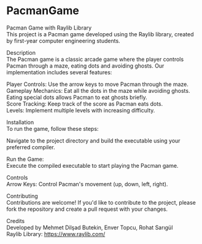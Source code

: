 # PacmanGame
Pacman Game with Raylib Library                   
This project is a Pacman game developed using the Raylib library, created by first-year computer engineering students.

Description    
The Pacman game is a classic arcade game where the player controls Pacman through a maze, eating dots and avoiding ghosts. Our implementation includes several features:

Player Controls: Use the arrow keys to move Pacman through the maze.                  
Gameplay Mechanics: Eat all the dots in the maze while avoiding ghosts. Eating special dots allows Pacman to eat ghosts briefly.                  
Score Tracking: Keep track of the score as Pacman eats dots.                  
Levels: Implement multiple levels with increasing difficulty.                  
      
Installation      
To run the game, follow these steps:
      
Navigate to the project directory and build the executable using your preferred compiler.

Run the Game:      
Execute the compiled executable to start playing the Pacman game.

Controls      
Arrow Keys: Control Pacman's movement (up, down, left, right).

Contributing      
Contributions are welcome! If you'd like to contribute to the project, please fork the repository and create a pull request with your changes.

Credits      
Developed by Mehmet Dilşad Butekin, Enver Topcu, Rohat Sarıgül        
Raylib Library: https://www.raylib.com/        
